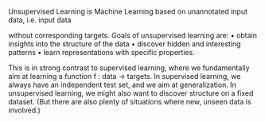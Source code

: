 Unsupervised Learning is Machine Learning based on unannotated input data, i.e. input data

without corresponding targets. Goals of unsupervised learning are:
• obtain insights into the structure of the data
• discover hidden and interesting patterns
• learn representations with specific properties.

This is in strong contrast to supervised learning, where we fundamentally aim at learning a function
f : data → targets. In supervised learning, we always have an independent test set, and we aim
at generalization. In unsupervised learning, we might also want to discover structure on a fixed
dataset. (But there are also plenty of situations where new, unseen data is involved.)